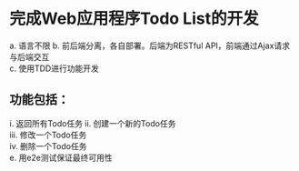 # 完成Web应用程序Todo List的开发
a. 语言不限 
b. 前后端分离，各自部署。后端为RESTful API，前端通过Ajax请求与后端交互  
c. 使用TDD进行功能开发  
## 功能包括：
i. 返回所有Todo任务 
ii. 创建一个新的Todo任务  
iii. 修改一个Todo任务  
iv. 删除一个Todo任务  
e. 用e2e测试保证最终可用性  
